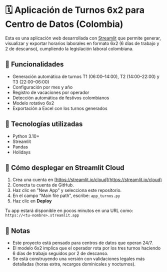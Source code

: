 # 🗓️ Aplicación de Turnos 6x2 para Centro de Datos (Colombia)

Esta es una aplicación web desarrollada con [Streamlit](https://streamlit.io/) que permite generar, visualizar y exportar horarios laborales en formato 6x2 (6 días de trabajo y 2 de descanso), cumpliendo la legislación laboral colombiana.

## 🎯 Funcionalidades

- Generación automática de turnos T1 (06:00–14:00), T2 (14:00–22:00) y T3 (22:00–06:00)
- Configuración por mes y año
- Registro de vacaciones por operador
- Detección automática de festivos colombianos
- Modelo rotativo 6x2
- Exportación a Excel con los turnos generados

## 🧩 Tecnologías utilizadas

- Python 3.10+
- Streamlit
- Pandas
- Holidays

## 🚀 Cómo desplegar en Streamlit Cloud

1. Crea una cuenta en [https://streamlit.io/cloud](https://streamlit.io/cloud)
2. Conecta tu cuenta de GitHub.
3. Haz clic en "New App" y selecciona este repositorio.
4. En el campo “Main file path”, escribe: `app_turnos.py`
5. Haz clic en **Deploy**

Tu app estará disponible en pocos minutos en una URL como:  
`https://<tu-nombre>.streamlit.app`

## 📝 Notas

- Este proyecto está pensado para centros de datos que operan 24/7.
- El modelo 6x2 implica que el operador rota por los tres turnos haciendo 6 días de trabajo seguidos por 2 de descanso.
- Se está construyendo una versión con validaciones legales más detalladas (horas extra, recargos dominicales y nocturnos).
